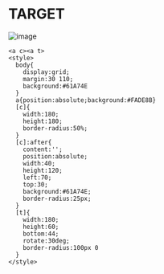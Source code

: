 # TARGET

![image](https://github.com/user-attachments/assets/d75d4495-3608-4403-a608-cafe310d8cac)

```
<a c><a t>
<style>
  body{
    display:grid;
    margin:30 110;
    background:#61A74E
  }
  a{position:absolute;background:#FADE8B}
  [c]{
    width:180;
    height:180;
    border-radius:50%;
  }
  [c]:after{
    content:'';
    position:absolute;
    width:40;
    height:120;
    left:70;
    top:30;
    background:#61A74E;
    border-radius:25px;
  }
  [t]{
    width:180;
    height:60;
    bottom:44;
    rotate:30deg;
    border-radius:100px 0
  }
</style>
```

